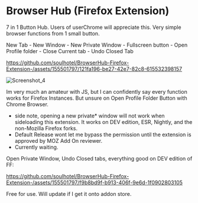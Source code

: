 # Browser Hub (Firefox Extension)

7 in 1 Button Hub. Users of userChrome will appreciate this. Very simple browser functions from 1 small button.

New Tab - New Window - New Private Window - Fullscreen button - Open Profile folder - Close Current tab - Undo Closed Tab



https://github.com/soulhotel/BrowserHub-Firefox-Extension-/assets/155501797/121fa196-be27-42e7-82c8-615532398157


![Screenshot_4](https://github.com/soulhotel/BrowserHub-Firefox-Extension-/assets/155501797/4ee83214-c328-4687-93bd-dc59d9bbf563)


Im very much an amateur with JS, but I can confidently say every function works for Firefox Instances. But unsure on Open Profile Folder Button with Chrome Browser.
- side note, opening a new private* window will not work when sideloading this extension. It works on  DEV edition, ESR, Nightly, and the non-Mozilla Firefox forks.
- Default Release wont let me bypass the permission until the extension is approved by MOZ Add On reviewer.
- Currently waiting.

Open Private Window, Undo Closed tabs, everything good on DEV edition of FF:



https://github.com/soulhotel/BrowserHub-Firefox-Extension-/assets/155501797/f9b8bd9f-b913-406f-9e6d-1f0902803105



Free for use. Will update if I get it onto addon store.


